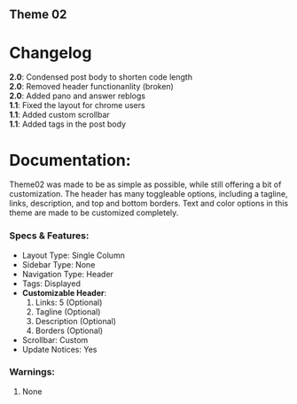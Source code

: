Theme 02
--
Changelog
==

**2.0**: Condensed post body to shorten code length  
**2.0**: Removed header functionanlity (broken)  
**2.0**: Added pano and answer reblogs  
**1.1**: Fixed the layout for chrome users  
**1.1**: Added custom scrollbar  
**1.1**: Added tags in the post body  

Documentation:
==

Theme02 was made to be as simple as possible, while still offering a bit of customization. The header has many toggleable options, including a tagline, links, description, and top and bottom borders. Text and color options in this theme are made to be customized completely.

### Specs & Features:
- Layout Type: Single Column
- Sidebar Type: None
- Navigation Type: Header
- Tags: Displayed
- **Customizable Header**:   
   1. Links: 5 (Optional)  
   1. Tagline (Optional)  
   1. Description (Optional)  
   1. Borders (Optional)
- Scrollbar: Custom
- Update Notices: Yes

### Warnings:

1. None